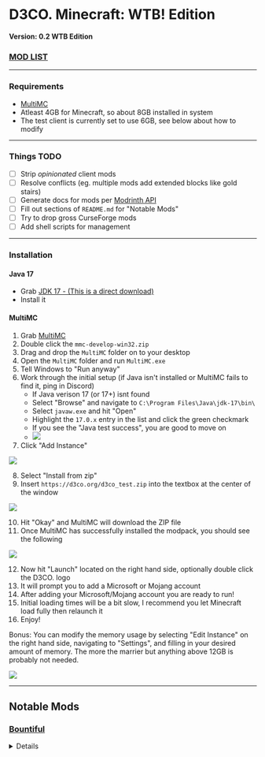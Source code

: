 # D3CO. Minecraft: WTB! Edition
**Version: 0.2 WTB Edition**

### [MOD LIST](https://github.com/Deaths-Consortium/mc/blob/main/mod_list.txt)
-------
### Requirements
- [MultiMC](https://multimc.org/)
- Atleast 4GB for Minecraft, so about 8GB installed in system
- The test client is currently set to use 6GB, see below about how to modify
--------

### Things TODO
- [ ] Strip *opinionated* client mods
- [ ] Resolve conflicts (eg. multiple mods add extended blocks like gold stairs)
- [ ] Generate docs for mods per [Modrinth API](https://docs.modrinth.com/api-spec/)
- [ ] Fill out sections of `README.md` for "Notable Mods"
- [ ] Try to drop gross CurseForge mods
- [ ] Add shell scripts for management

--------

### Installation
#### Java 17
- Grab [JDK 17 - (This is a direct download)](https://download.oracle.com/java/17/latest/jdk-17_windows-x64_bin.exe)
- Install it

#### MultiMC
1. Grab [MultiMC](https://multimc.org/)
2. Double click the `mmc-develop-win32.zip`
3. Drag and drop the `MultiMC` folder on to your desktop
4. Open the `MultiMC` folder and run `MultiMC.exe`
5. Tell Windows to "Run anyway"
6. Work through the initial setup (if Java isn't installed or MultiMC fails to find it, ping in Discord)
    * If Java verison 17 (or 17+) isnt found
    * Select "Browse" and navigate to `C:\Program Files\Java\jdk-17\bin\`
    * Select `javaw.exe` and hit "Open"
    * Highlight the `17.0.x` entry in the list and click the green checkmark
    * If you see the "Java test success", you are good to move on
    * ![](https://quad.pe/e/gVTjzZyClC.png)
7. Click "Add Instance"

![](https://quad.pe/e/Ji2PWvy1GN.png)

8. Select "Install from zip"
9. Insert `https://d3co.org/d3co_test.zip` into the textbox at the center of the window

![](https://quad.pe/e/FLnpWpEwj2.png)

10. Hit "Okay" and MultiMC will download the ZIP file
11. Once MultiMC has successfully installed the modpack, you should see the following

![](https://quad.pe/e/PDncKJO4Wt.png)

12. Now hit "Launch" located on the right hand side, optionally double click the D3CO. logo
13. It will prompt you to add a Microsoft or Mojang account
14. After adding your Microsoft/Mojang account you are ready to run!
15. Initial loading times will be a bit slow, I recommend you let Minecraft load fully then relaunch it
16. Enjoy!

Bonus:
You can modify the memory usage by selecting "Edit Instance" on the right hand side, navigating to "Settings", and filling in your desired amount of memory. The more the marrier but anything above 12GB is probably not needed.

![](https://quad.pe/e/6o14ctHeMN.png)

-------------

## Notable Mods
### [Bountiful](https://modrinth.com/mod/bountiful)
<details>
  <h4>Mechanics</h4>
  Bounty boards can be found throughout the world in villages, and they'll generate bounties inside of them. These bounties often ask for you to bring back an item, or kill some mobs in return for whatever rewards they're offering. If you can complete the bounty, you just have to bring it back to the bounty board and right click the board to redeem your rewards!

  <h4>Decrees</h4>
  There exists another item as well, called a Decree. A Decree determines what kind of bounties show up on a bounty board. For example, an Armorsmith's Decree makes it so that objectives and rewards related to armor show up on the board (leather, iron, chestplates, boots, etc). You can have up to three decrees on a bounty board at once, and it will mix and match objectives and rewards from all three when new bounties appear!
  You can find new Decrees as rewards for certain bounties, or make your own. Crafting your own will create a random decree when
  <h4>Bounty Tiers</h4>
  Just like items, bounties can have different tiers of rarity. Some bounty rewards are more rare than others, and bounties with higher rarity have a better chance of having these more rare rewards! Rarity follows the same pattern as in vanilla: Common, Uncommon, Rare and Epic (with a Legendary tier added on..)

  <h4>Reputation</h4>
  All bounty boards have their own value associated with them called "Reputation". As you turn in more bounties, this number goes up! The higher the reputation, the more often rare bounties show up on the bounty board. Some bounty rewards may not even show up until you reach high enough reputations.
</details>